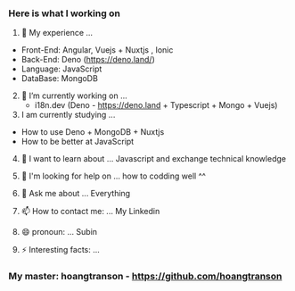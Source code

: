 ### Here is what I working on 
1. 🔭 My experience ...
  - Front-End: Angular, Vuejs + Nuxtjs , Ionic 
  - Back-End: Deno (https://deno.land/)
  - Language: JavaScript
  - DataBase: MongoDB
2. 👋 I’m currently working on ...
   - i18n.dev (Deno - https://deno.land + Typescript + Mongo + Vuejs)
3.  I am currently studying ...
   - How to use Deno + MongoDB + Nuxtjs
   - How to be better at JavaScript
   
4. 👯 I want to learn about ... Javascript and exchange technical knowledge

5. 🤔 I'm looking for help on ... how to codding well ^^

6. 💬 Ask me about ... Everything

7. 📫 How to contact me: ... My Linkedin

8. 😄 pronoun: ... Subin

9. ⚡ Interesting facts: ...


### My master: hoangtranson - https://github.com/hoangtranson

